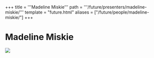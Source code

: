 +++
title = '''Madeline Miskie'''
path = '''/future/presenters/madeline-miskie/'''
template = "future.html"
aliases = ["/future/people/madeline-miskie/"]
+++

<h1>Madeline Miskie</h1>

<img class="speaker-photo" src="https://custom.cvent.com/C3A4539B19F74ABCB6FCE437F6BC0A74/files/event/910aaf2914d44586a56fbd0b3b2c31c0/9b1cb8f43eac46b2b1e16a699750592d.jpg">

